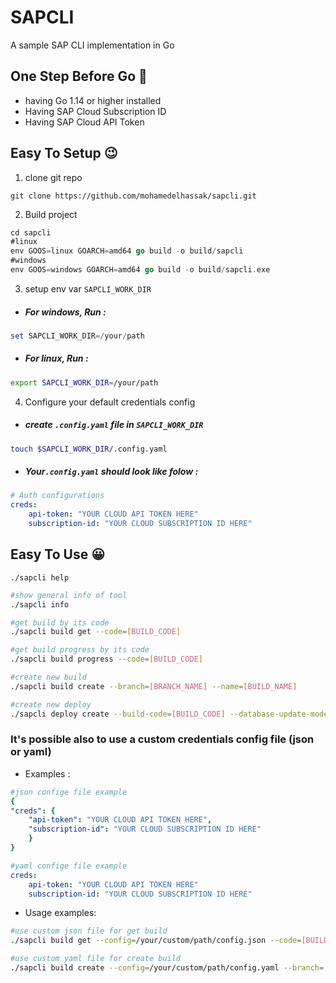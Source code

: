 # SAPCLI
A sample SAP CLI implementation in Go

## One Step Before Go 🙂 <a name="requis"></a>
* having Go 1.14 or higher installed
* Having SAP Cloud Subscription ID
* Having SAP Cloud API Token
  

## Easy To Setup 😉 <a name="setup"></a>
1.  clone git repo 

```shell
git clone https://github.com/mohamedelhassak/sapcli.git
```
2.  Build project

```go
cd sapcli
#linux
env GOOS=linux GOARCH=amd64 go build -o build/sapcli
#windows
env GOOS=windows GOARCH=amd64 go build -o build/sapcli.exe
```
3. setup env var ``SAPCLI_WORK_DIR``
* ##### For windows, Run :
```powershell
set SAPCLI_WORK_DIR=/your/path
```
* ##### For linux, Run :
```bash
export SAPCLI_WORK_DIR=/your/path
```
4. Configure your default credentials config
* ##### create `.config.yaml` file in ``SAPCLI_WORK_DIR``
 ```bash
touch $SAPCLI_WORK_DIR/.config.yaml
```
* ##### Your`.config.yaml` should look like folow :
```yaml
# Auth configurations
creds:
	api-token: "YOUR CLOUD API TOKEN HERE"
	subscription-id: "YOUR CLOUD SUBSCRIPTION ID HERE"
```
  
## Easy To Use 😀 <a name="usage"></a>

`./sapcli help`

```bash
#show general info of tool
./sapcli info

#get build by its code
./sapcli build get --code=[BUILD_CODE]

#get build progress by its code
./sapcli build progress --code=[BUILD_CODE]

#create new build
./sapcli build create --branch=[BRANCH_NAME] --name=[BUILD_NAME]

#create new deploy
./sapcli deploy create --build-code=[BUILD_CODE] --database-update-mode=[DB_UPDAT_MODE] --strategy=[STRATEGY] --env=[ENV]
```

### It's possible also to use a custom credentials config file (json or yaml)
- Examples :
```yaml
#json confige file example
{
"creds": {
	"api-token": "YOUR CLOUD API TOKEN HERE",
	"subscription-id": "YOUR CLOUD SUBSCRIPTION ID HERE"
	}
}
```

```yaml
#yaml confige file example
creds:
	api-token: "YOUR CLOUD API TOKEN HERE"
	subscription-id: "YOUR CLOUD SUBSCRIPTION ID HERE"
```
- Usage examples:
```bash
#use custom json file for get build
./sapcli build get --config=/your/custom/path/config.json --code=[BUILD_CODE] 

#use custom yaml file for create build
./sapcli build create --config=/your/custom/path/config.yaml --branch=[BRANCH_NAME] --name=[BUILD_NAME]
```
